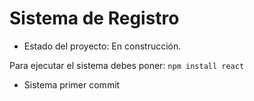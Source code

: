 <h1>Sistema de Registro</h1>

- Estado del proyecto: En construcción.
  
Para ejecutar el sistema debes poner:
```npm install react```

- Sistema primer commit
